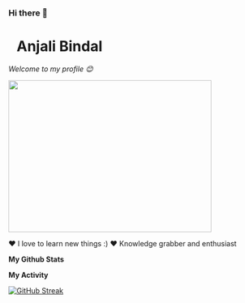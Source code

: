 ### Hi there 👋   

<h1 dir="auto"><a id="user-content-anjali" class="anchor" aria-hidden="true" href="#anjali"><svg class="octicon octicon-link" viewBox="0 0 16 16" version="1.1" width="16" height="16" aria-hidden="true"></a>Anjali Bindal</h1>

_Welcome to my profile 😊_

<div align="start">
  <img src="https://camo.githubusercontent.com/374987f773148e46b1851b9e3bc4bf71b182562dd002620ef3e4263cb3997130/68747470733a2f2f6d69726f2e6d656469756d2e636f6d2f6d61782f3837352f312a7164415731546a434e353768316c6275757a766368672e676966" width="400" height="300"/>
</div>

♥ I love to learn new things :)
♥ Knowledge grabber and enthusiast




**My Github Stats**




**My Activity**

[![GitHub Streak](https://github-readme-streak-stats.herokuapp.com?user=anjali628&theme=gruvbox)](https://git.io/streak-stats)



<!--
**anjali628/anjali628** is a ✨ _special_ ✨ repository because its `README.md` (this file) appears on your GitHub profile.

Here are some ideas to get you started:

- 🔭 I’m currently working on ...
- 🌱 I’m currently learning ...
- 👯 I’m looking to collaborate on ...
- 🤔 I’m looking for help with ...
- 💬 Ask me about ...
- 📫 How to reach me: ...
- 😄 Pronouns: ...
- ⚡ Fun fact: ...
-->
